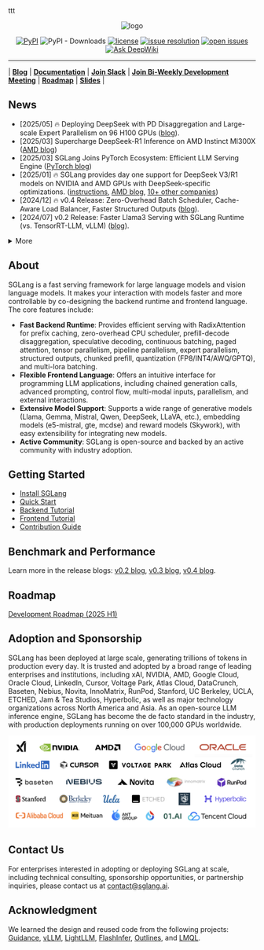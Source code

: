 ttt
<div align="center" id="sglangtop">
<img src="https://raw.githubusercontent.com/sgl-project/sglang/main/assets/logo.png" alt="logo" width="400" margin="10px"></img>

[![PyPI](https://img.shields.io/pypi/v/sglang)](https://pypi.org/project/sglang)
![PyPI - Downloads](https://img.shields.io/pypi/dm/sglang)
[![license](https://img.shields.io/github/license/sgl-project/sglang.svg)](https://github.com/sgl-project/sglang/tree/main/LICENSE)
[![issue resolution](https://img.shields.io/github/issues-closed-raw/sgl-project/sglang)](https://github.com/sgl-project/sglang/issues)
[![open issues](https://img.shields.io/github/issues-raw/sgl-project/sglang)](https://github.com/sgl-project/sglang/issues)
[![Ask DeepWiki](https://deepwiki.com/badge.svg)](https://deepwiki.com/sgl-project/sglang)

</div>

--------------------------------------------------------------------------------

| [**Blog**](https://lmsys.org/blog/2025-05-05-large-scale-ep/)
| [**Documentation**](https://docs.sglang.ai/)
| [**Join Slack**](https://slack.sglang.ai/)
| [**Join Bi-Weekly Development Meeting**](https://meeting.sglang.ai/)
| [**Roadmap**](https://github.com/sgl-project/sglang/issues/4042)
| [**Slides**](https://github.com/sgl-project/sgl-learning-materials?tab=readme-ov-file#slides) |

## News
- [2025/05] 🔥 Deploying DeepSeek with PD Disaggregation and Large-scale Expert Parallelism on 96 H100 GPUs ([blog](https://lmsys.org/blog/2025-05-05-large-scale-ep/)).
- [2025/03] Supercharge DeepSeek-R1 Inference on AMD Instinct MI300X ([AMD blog](https://rocm.blogs.amd.com/artificial-intelligence/DeepSeekR1-Part2/README.html))
- [2025/03] SGLang Joins PyTorch Ecosystem: Efficient LLM Serving Engine ([PyTorch blog](https://pytorch.org/blog/sglang-joins-pytorch/))
- [2025/01] 🔥 SGLang provides day one support for DeepSeek V3/R1 models on NVIDIA and AMD GPUs with DeepSeek-specific optimizations. ([instructions](https://github.com/sgl-project/sglang/tree/main/benchmark/deepseek_v3), [AMD blog](https://www.amd.com/en/developer/resources/technical-articles/amd-instinct-gpus-power-deepseek-v3-revolutionizing-ai-development-with-sglang.html), [10+ other companies](https://x.com/lmsysorg/status/1887262321636221412))
- [2024/12] 🔥 v0.4 Release: Zero-Overhead Batch Scheduler, Cache-Aware Load Balancer, Faster Structured Outputs ([blog](https://lmsys.org/blog/2024-12-04-sglang-v0-4/)).
- [2024/07] v0.2 Release: Faster Llama3 Serving with SGLang Runtime (vs. TensorRT-LLM, vLLM) ([blog](https://lmsys.org/blog/2024-07-25-sglang-llama3/)).

<details>
<summary>More</summary>

- [2025/02] Unlock DeepSeek-R1 Inference Performance on AMD Instinct™ MI300X GPU ([AMD blog](https://rocm.blogs.amd.com/artificial-intelligence/DeepSeekR1_Perf/README.html))
- [2024/10] The First SGLang Online Meetup ([slides](https://github.com/sgl-project/sgl-learning-materials?tab=readme-ov-file#the-first-sglang-online-meetup)).
- [2024/09] v0.3 Release: 7x Faster DeepSeek MLA, 1.5x Faster torch.compile, Multi-Image/Video LLaVA-OneVision ([blog](https://lmsys.org/blog/2024-09-04-sglang-v0-3/)).
- [2024/02] SGLang enables **3x faster JSON decoding** with compressed finite state machine ([blog](https://lmsys.org/blog/2024-02-05-compressed-fsm/)).
- [2024/01] SGLang provides up to **5x faster inference** with RadixAttention ([blog](https://lmsys.org/blog/2024-01-17-sglang/)).
- [2024/01] SGLang powers the serving of the official **LLaVA v1.6** release demo ([usage](https://github.com/haotian-liu/LLaVA?tab=readme-ov-file#demo)).

</details>

## About
SGLang is a fast serving framework for large language models and vision language models.
It makes your interaction with models faster and more controllable by co-designing the backend runtime and frontend language.
The core features include:

- **Fast Backend Runtime**: Provides efficient serving with RadixAttention for prefix caching, zero-overhead CPU scheduler, prefill-decode disaggregation, speculative decoding, continuous batching, paged attention, tensor parallelism, pipeline parallelism, expert parallelism, structured outputs, chunked prefill, quantization (FP8/INT4/AWQ/GPTQ), and multi-lora batching.
- **Flexible Frontend Language**: Offers an intuitive interface for programming LLM applications, including chained generation calls, advanced prompting, control flow, multi-modal inputs, parallelism, and external interactions.
- **Extensive Model Support**: Supports a wide range of generative models (Llama, Gemma, Mistral, Qwen, DeepSeek, LLaVA, etc.), embedding models (e5-mistral, gte, mcdse) and reward models (Skywork), with easy extensibility for integrating new models.
- **Active Community**: SGLang is open-source and backed by an active community with industry adoption.

## Getting Started
- [Install SGLang](https://docs.sglang.ai/start/install.html)
- [Quick Start](https://docs.sglang.ai/backend/send_request.html)
- [Backend Tutorial](https://docs.sglang.ai/backend/openai_api_completions.html)
- [Frontend Tutorial](https://docs.sglang.ai/frontend/frontend.html)
- [Contribution Guide](https://docs.sglang.ai/references/contribution_guide.html)

## Benchmark and Performance
Learn more in the release blogs: [v0.2 blog](https://lmsys.org/blog/2024-07-25-sglang-llama3/), [v0.3 blog](https://lmsys.org/blog/2024-09-04-sglang-v0-3/), [v0.4 blog](https://lmsys.org/blog/2024-12-04-sglang-v0-4/).

## Roadmap
[Development Roadmap (2025 H1)](https://github.com/sgl-project/sglang/issues/4042)

## Adoption and Sponsorship
SGLang has been deployed at large scale, generating trillions of tokens in production every day. It is trusted and adopted by a broad range of leading enterprises and institutions, including xAI, NVIDIA, AMD, Google Cloud, Oracle Cloud, LinkedIn, Cursor, Voltage Park, Atlas Cloud, DataCrunch, Baseten, Nebius, Novita, InnoMatrix, RunPod, Stanford, UC Berkeley, UCLA, ETCHED, Jam & Tea Studios, Hyperbolic, as well as major technology organizations across North America and Asia. As an open-source LLM inference engine, SGLang has become the de facto standard in the industry, with production deployments running on over 100,000 GPUs worldwide.

<img src="https://raw.githubusercontent.com/sgl-project/sgl-learning-materials/refs/heads/main/slides/adoption.png" alt="logo" width="800" margin="10px"></img>

## Contact Us

For enterprises interested in adopting or deploying SGLang at scale, including technical consulting, sponsorship opportunities, or partnership inquiries, please contact us at contact@sglang.ai.

## Acknowledgment
We learned the design and reused code from the following projects: [Guidance](https://github.com/guidance-ai/guidance), [vLLM](https://github.com/vllm-project/vllm), [LightLLM](https://github.com/ModelTC/lightllm), [FlashInfer](https://github.com/flashinfer-ai/flashinfer), [Outlines](https://github.com/outlines-dev/outlines), and [LMQL](https://github.com/eth-sri/lmql).
